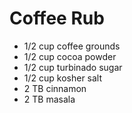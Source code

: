 # Coffee Rub

* 1/2 cup coffee grounds
* 1/2 cup cocoa powder
* 1/2 cup turbinado sugar
* 1/2 cup kosher salt
* 2 TB cinnamon
* 2 TB masala
